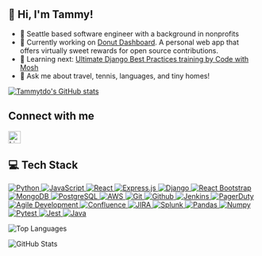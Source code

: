 ##  👋 Hi, I'm Tammy!

- 📍 Seattle based software engineer with a background in nonprofits
- 🔨 Currently working on [Donut Dashboard](https://donutdashboard-td.netlify.app/). A personal web app that offers virtually sweet rewards for open source contributions.
- 🌱 Learning next: [Ultimate Django Best Practices training by Code with Mosh](https://codewithmosh.com/p/the-ultimate-django-part3)
- 💬 Ask me about travel, tennis, languages, and tiny homes!

[![Tammytdo's GitHub stats](https://github-readme-stats.vercel.app/api?username=tammytdo)](https://github.com/anuraghazra/github-readme-stats)

## Connect with me
<p align="left">
  <a href="https://linkedin.com/in/tammytdo/" target="_blank">
    <img src="https://raw.githubusercontent.com/rahuldkjain/github-profile-readme-generator/master/src/images/icons/Social/linked-in-alt.svg" alt="LinkedIn" width="25" height="25"/>
  </a>
</p>

## 💻 Tech Stack
<p align="left">
  <a href="https://www.python.org" target="_blank" rel="noreferrer">
    <img src="https://img.shields.io/badge/python-%2314354C.svg?style=for-the-badge&logo=python&logoColor=white" alt="Python" />
  </a>
  <a href="https://developer.mozilla.org/en-US/docs/Web/JavaScript" target="_blank" rel="noreferrer">
    <img src="https://img.shields.io/badge/javascript-%23323330.svg?style=for-the-badge&logo=javascript&logoColor=%23F7DF1E" alt="JavaScript" />
  </a>
  <a href="https://reactjs.org/" target="_blank" rel="noreferrer">
    <img src="https://img.shields.io/badge/react-%2320232a.svg?style=for-the-badge&logo=react&logoColor=%2361DAFB" alt="React" />
  </a>
  <a href="https://expressjs.com" target="_blank" rel="noreferrer">
    <img src="https://img.shields.io/badge/express.js-%23404d59.svg?style=for-the-badge&logo=express&logoColor=%2361DAFB" alt="Express.js" />
  </a>
  <a href="https://www.djangoproject.com/" target="_blank" rel="noreferrer">
    <img src="https://img.shields.io/badge/django-092E20?style=for-the-badge&logo=django&logoColor=white" alt="Django" />
  </a>
  <a href="https://react-bootstrap.github.io/" target="_blank" rel="noreferrer">
    <img src="https://img.shields.io/badge/React_Bootstrap-563D7C?style=for-the-badge&logo=bootstrap&logoColor=white" alt="React Bootstrap" />
  </a>
  <a href="https://www.mongodb.com/" target="_blank" rel="noreferrer">
    <img src="https://img.shields.io/badge/MongoDB-%2347A248.svg?style=for-the-badge&logo=mongodb&logoColor=white" alt="MongoDB" />
  </a>
  <a href="https://www.postgresql.org" target="_blank" rel="noreferrer">
    <img src="https://img.shields.io/badge/postgreSQL-%23316192.svg?style=for-the-badge&logo=postgresql&logoColor=white" alt="PostgreSQL" />
  </a>
  <a href="https://aws.amazon.com" target="_blank" rel="noreferrer">
    <img src="https://img.shields.io/badge/Amazon_AWS-232F3E?style=for-the-badge&logo=amazonaws&logoColor=white" alt="AWS" />
  </a>
  <a href="https://git-scm.com/" target="_blank" rel="noreferrer">
    <img src="https://img.shields.io/badge/git-F05032?style=for-the-badge&logo=git&logoColor=white" alt="Git" />
  </a>
  <a href="https://github.com/" target="_blank" rel="noreferrer">
    <img src="https://img.shields.io/badge/github-181717?style=for-the-badge&logo=github&logoColor=white" alt="Github" />
  </a>
  <a href="https://www.jenkins.io" target="_blank" rel="noreferrer">
    <img src="https://img.shields.io/badge/jenkins-%232C5263.svg?style=for-the-badge&logo=jenkins&logoColor=white" alt="Jenkins" />
  </a>
  <a href="https://www.pagerduty.com/" target="_blank" rel="noreferrer">
    <img src="https://img.shields.io/badge/PagerDuty-06AC38?style=for-the-badge&logo=pagerduty&logoColor=white" alt="PagerDuty" />
  </a>
  <a href="https://www.agilealliance.org/agile101/" target="_blank" rel="noreferrer">
    <img src="https://img.shields.io/badge/Agile_Development-61DAFB?style=for-the-badge&logo=agile&logoColor=white" alt="Agile Development" />
  </a>
  <a href="https://www.atlassian.com/software/confluence" target="_blank" rel="noreferrer">
    <img src="https://img.shields.io/badge/Confluence-172B4D?style=for-the-badge&logo=confluence&logoColor=white" alt="Confluence" />
  </a>
  <a href="https://www.atlassian.com/software/jira" target="_blank" rel="noreferrer">
    <img src="https://img.shields.io/badge/JIRA-0052CC?style=for-the-badge&logo=jira&logoColor=white" alt="JIRA" />
  </a>
  <a href="https://www.splunk.com/" target="_blank" rel="noreferrer">
    <img src="https://img.shields.io/badge/Splunk-000000?style=for-the-badge&logo=splunk&logoColor=white" alt="Splunk" />
  </a>
  <a href="https://pandas.pydata.org/" target="_blank" rel="noreferrer">
    <img src="https://img.shields.io/badge/pandas-150458?style=for-the-badge&logo=pandas&logoColor=white" alt="Pandas" />
  </a>
  <a href="https://numpy.org/" target="_blank" rel="noreferrer">
    <img src="https://img.shields.io/badge/numpy-013243?style=for-the-badge&logo=numpy&logoColor=white" alt="Numpy" />
  </a>
  <a href="https://docs.pytest.org/en/6.2.x/" target="_blank" rel="noreferrer">
    <img src="https://img.shields.io/badge/Pytest-0A9EDC?style=for-the-badge&logo=pytest&logoColor=white" alt="Pytest" />
  </a>
  <a href="https://jestjs.io/" target="_blank" rel="noreferrer">
    <img src="https://img.shields.io/badge/Jest-C21325?style=for-the-badge&logo=jest&logoColor=white" alt="Jest" />
  </a>
  <a href="https://www.java.com" target="_blank" rel="noreferrer">
    <img src="https://img.shields.io/badge/Java-007396?style=for-the-badge&logo=java&logoColor=white" alt="Java" />
  </a>
</p>


![Top Languages](https://github-readme-stats.vercel.app/api/top-langs?username=tammytdo&show_icons=true&locale=en&layout=compact)

![GitHub Stats](https://github-readme-stats.vercel.app/api?username=tammytdo&show_icons=true&locale=en)
